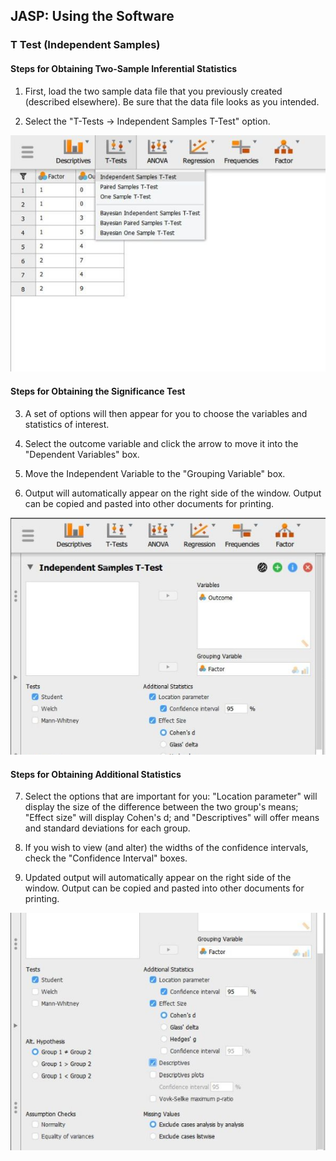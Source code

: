 ## JASP: Using the Software

### T Test (Independent Samples) 

#### Steps for Obtaining Two-Sample Inferential Statistics

1. First, load the two sample 
 data file that you 
 previously created 
 (described elsewhere). Be
 sure that the data file
 looks as you intended. 

2. Select the "T-Tests →
 Independent Samples T-Test"
 option. 

<p align="center"><kbd><img src="image20.png"></kbd></p>

#### Steps for Obtaining the Significance Test

3. A set of options will then 
 appear for you to choose the 
 variables and statistics of
 interest.

4. Select the outcome variable
 and click the arrow to move
 it into the "Dependent 
 Variables" box.

5. Move the Independent 
 Variable to the "Grouping
 Variable" box. 

6. Output will automatically
 appear on the right side of
 the window. Output can be
 copied and pasted into other 
 documents for printing.

<p align="center"><kbd><img src="image21.png"></kbd></p>

#### Steps for Obtaining Additional Statistics

7. Select the options that are
 important for you: "Location 
 parameter" will display the
 size of the difference 
 between the two group's
 means; "Effect size" will
 display Cohen's d; and 
 "Descriptives" will offer
 means and standard 
 deviations for each group. 

8. If you wish to view (and 
 alter) the widths of the 
 confidence intervals, check
 the "Confidence Interval"
 boxes. 

9. Updated output will
 automatically appear on the
 right side of the window.
 Output can be copied and 
 pasted into other documents
 for printing.

<p align="center"><kbd><img src="image22.png"></kbd></p>
